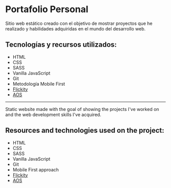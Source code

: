 # Portafolio Personal
Sitio web estático creado con el objetivo de mostrar proyectos que he realizado y habilidades adquiridas en el mundo del desarrollo web. <br>

## Tecnologías y recursos utilizados:
-   HTML
-   CSS
-   SASS 
-   Vanilla JavaScript
-   Git
-   Metodología Mobile First 
-   [Flickity](https://github.com/metafizzy/flickity)
-   [AOS](https://github.com/michalsnik/aos)

----

Static website made with the goal of showing the projects I've worked on and the web development skills I've acquired. <br>

## Resources and technologies used on the project:

-   HTML
-   CSS
-   SASS 
-   Vanilla JavaScript
-   Git
-   Mobile First approach
-   [Flickity](https://github.com/metafizzy/flickity)
-   [AOS](https://github.com/michalsnik/aos)